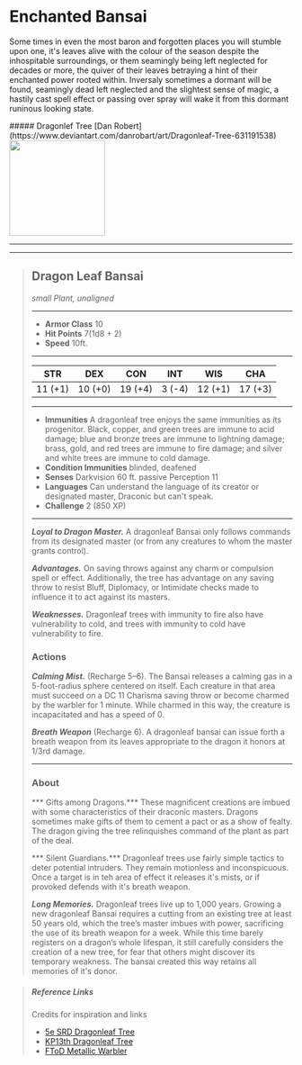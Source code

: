 # Enchanted Bansai

Some times in even the most baron and forgotten places you will stumble upon one, it's leaves alive with the colour of the season despite the inhospitable surroundings, or them seamingly being left neglected for decades or more, the quiver of their leaves betraying a hint of their enchanted power rooted within. Inversaly sometimes a dormant will be found, seamingly dead left neglected and the slightest sense of magic, a hastily cast spell effect or passing over spray will wake it from this dormant runinous looking state.

<div class='artist' style='top:90px;right:30px;'>
##### Dragonlef Tree
[Dan Robert](https://www.deviantart.com/danrobart/art/Dragonleaf-Tree-631191538)
</div>
<img
  src='https://images-wixmp-ed30a86b8c4ca887773594c2.wixmp.com/f/79459de3-295a-49c6-bafe-e75fce1d212a/dafsmia-a4d50597-4401-4314-8f51-bb0a692837fa.jpg/v1/fill/w_1024,h_1016,q_75,strp/dragonleaf_tree_by_danrobart_dafsmia-fullview.jpg?token=eyJ0eXAiOiJKV1QiLCJhbGciOiJIUzI1NiJ9.eyJzdWIiOiJ1cm46YXBwOjdlMGQxODg5ODIyNjQzNzNhNWYwZDQxNWVhMGQyNmUwIiwiaXNzIjoidXJuOmFwcDo3ZTBkMTg4OTgyMjY0MzczYTVmMGQ0MTVlYTBkMjZlMCIsIm9iaiI6W1t7ImhlaWdodCI6Ijw9MTAxNiIsInBhdGgiOiJcL2ZcLzc5NDU5ZGUzLTI5NWEtNDljNi1iYWZlLWU3NWZjZTFkMjEyYVwvZGFmc21pYS1hNGQ1MDU5Ny00NDAxLTQzMTQtOGY1MS1iYjBhNjkyODM3ZmEuanBnIiwid2lkdGgiOiI8PTEwMjQifV1dLCJhdWQiOlsidXJuOnNlcnZpY2U6aW1hZ2Uub3BlcmF0aW9ucyJdfQ.wnzfrb8bhNwd8cOIYYHQH_m-htN5fd5mVQgo6XL86KU'
  style='width:170px' />


___
___
> ## Dragon Leaf Bansai
>*small Plant, unaligned*
> ___
> - **Armor Class** 10
> - **Hit Points** 7(1d8 + 2)
> - **Speed** 10ft.
>___
>|STR|DEX|CON|INT|WIS|CHA|
>|:---:|:---:|:---:|:---:|:---:|:---:|
>|11 (+1)|10 (+0)|19 (+4)|3 (-4)	|12 (+1)	|17 (+3)|
>___
> - **Immunities** A dragonleaf tree enjoys the same immunities as its progenitor. Black, copper, and green trees are immune to acid damage; blue and bronze trees are immune to lightning damage; brass, gold, and red trees are immune to fire damage; and silver and white trees are immune to cold damage.
> - **Condition Immunities** blinded, deafened
> - **Senses**  Darkvision 60 ft. passive Perception 11
> - **Languages** Can understand the language of its creator or designated master, Draconic but can't speak.
> - **Challenge** 2 (850 XP)
> ___
> ***Loyal to Dragon Master.*** A dragonleaf Bansai only follows commands from its designated master (or from any creatures to whom the master grants control).
>
> ***Advantages.*** On saving throws against any charm or compulsion spell or effect. Additionally, the tree has advantage on any saving throw to resist Bluff, Diplomacy, or Intimidate checks made to influence it to act against its masters.
>
> ***Weaknesses.*** Dragonleaf trees with immunity to fire also have vulnerability to cold, and trees with immunity to cold have vulnerability to fire.
> ### Actions
> ***Calming Mist.*** (Recharge 5–6). The Bansai releases a calming gas in a 5-foot-radius sphere centered on itself. Each creature in that area must succeed on a DC 11 Charisma saving throw or become charmed by the warbler for 1 minute. While charmed in this way, the creature is incapacitated and has a speed of 0.
>
> ***Breath Weapon*** (Recharge 6). A dragonleaf bansai can issue forth a breath weapon from its leaves appropriate to the dragon it honors at 1/3rd damage.
>
>___
> ### About
> *** Gifts among Dragons.*** These magnificent creations are imbued with some characteristics of their draconic masters. Dragons sometimes make gifts of them to cement a pact or as a show of fealty. The dragon giving the tree relinquishes command of the plant as part of the deal.
>
> *** Silent Guardians.*** Dragonleaf trees use fairly simple tactics to deter potential intruders. They remain motionless and inconspicuous. Once a target is in teh area of effect it releases it's mists, or if provoked defends with it's breath weapon.
>
> ***Long Memories.*** Dragonleaf trees live up to 1,000 years.  Growing a new dragonleaf Bansai requires a cutting from an existing tree at least 50 years old, which the tree’s master imbues with power, sacrificing the use of its breath weapon for a week. While this time barely registers on a dragon’s whole lifespan, it still carefully considers the creation of a new tree, for fear that others might discover its temporary weakness. The bansai created this way retains all memories of it's donor.


> ##### Reference Links
> Credits for inspiration and links
>
> - [5e SRD Dragonleaf Tree](https://www.5esrd.com/database/creature/dragonleaf-tree-3pp/)
> - [KP13th Dragonleaf Tree](https://koboldpress.com/dragonleaf-tree-for-13th-age/)
> - [FToD Metallic Warbler](https://www.dndbeyond.com/monsters/2059750-metallic-warbler)
>
